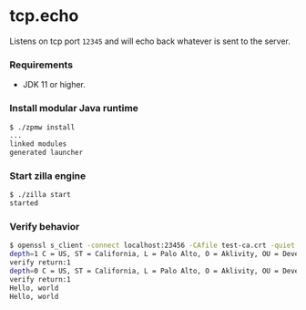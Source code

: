 # tcp.echo
Listens on tcp port `12345` and will echo back whatever is sent to the server.

### Requirements
 - JDK 11 or higher.

### Install modular Java runtime
```bash
$ ./zpmw install
...
linked modules
generated launcher
```

### Start zilla engine
```bash
$ ./zilla start
started
```

### Verify behavior
```bash
$ openssl s_client -connect localhost:23456 -CAfile test-ca.crt -quiet
depth=1 C = US, ST = California, L = Palo Alto, O = Aklivity, OU = Development, CN = Test CA
verify return:1
depth=0 C = US, ST = California, L = Palo Alto, O = Aklivity, OU = Development, CN = localhost
verify return:1
Hello, world
Hello, world
```
